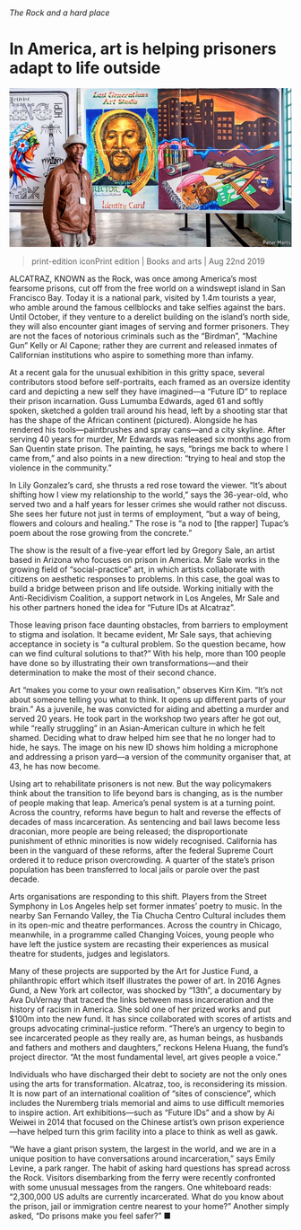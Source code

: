 ###### The Rock and a hard place

# In America, art is helping prisoners adapt to life outside 

![image](images/20190824_BKP001_0.jpg) 

> print-edition iconPrint edition | Books and arts | Aug 22nd 2019 

ALCATRAZ, KNOWN as the Rock, was once among America’s most fearsome prisons, cut off from the free world on a windswept island in San Francisco Bay. Today it is a national park, visited by 1.4m tourists a year, who amble around the famous cellblocks and take selfies against the bars. Until October, if they venture to a derelict building on the island’s north side, they will also encounter giant images of serving and former prisoners. They are not the faces of notorious criminals such as the “Birdman”, “Machine Gun” Kelly or Al Capone; rather they are current and released inmates of Californian institutions who aspire to something more than infamy. 

At a recent gala for the unusual exhibition in this gritty space, several contributors stood before self-portraits, each framed as an oversize identity card and depicting a new self they have imagined—a “Future ID” to replace their prison incarnation. Guss Lumumba Edwards, aged 61 and softly spoken, sketched a golden trail around his head, left by a shooting star that has the shape of the African continent (pictured). Alongside he has rendered his tools—paintbrushes and spray cans—and a city skyline. After serving 40 years for murder, Mr Edwards was released six months ago from San Quentin state prison. The painting, he says, “brings me back to where I came from,” and also points in a new direction: “trying to heal and stop the violence in the community.” 

In Lily Gonzalez’s card, she thrusts a red rose toward the viewer. “It’s about shifting how I view my relationship to the world,” says the 36-year-old, who served two and a half years for lesser crimes she would rather not discuss. She sees her future not just in terms of employment, “but a way of being, flowers and colours and healing.” The rose is “a nod to [the rapper] Tupac’s poem about the rose growing from the concrete.” 

The show is the result of a five-year effort led by Gregory Sale, an artist based in Arizona who focuses on prison in America. Mr Sale works in the growing field of “social-practice” art, in which artists collaborate with citizens on aesthetic responses to problems. In this case, the goal was to build a bridge between prison and life outside. Working initially with the Anti-Recidivism Coalition, a support network in Los Angeles, Mr Sale and his other partners honed the idea for “Future IDs at Alcatraz”. 

Those leaving prison face daunting obstacles, from barriers to employment to stigma and isolation. It became evident, Mr Sale says, that achieving acceptance in society is “a cultural problem. So the question became, how can we find cultural solutions to that?” With his help, more than 100 people have done so by illustrating their own transformations—and their determination to make the most of their second chance. 

Art “makes you come to your own realisation,” observes Kirn Kim. “It’s not about someone telling you what to think. It opens up different parts of your brain.” As a juvenile, he was convicted for aiding and abetting a murder and served 20 years. He took part in the workshop two years after he got out, while “really struggling” in an Asian-American culture in which he felt shamed. Deciding what to draw helped him see that he no longer had to hide, he says. The image on his new ID shows him holding a microphone and addressing a prison yard—a version of the community organiser that, at 43, he has now become. 

Using art to rehabilitate prisoners is not new. But the way policymakers think about the transition to life beyond bars is changing, as is the number of people making that leap. America’s penal system is at a turning point. Across the country, reforms have begun to halt and reverse the effects of decades of mass incarceration. As sentencing and bail laws become less draconian, more people are being released; the disproportionate punishment of ethnic minorities is now widely recognised. California has been in the vanguard of these reforms, after the federal Supreme Court ordered it to reduce prison overcrowding. A quarter of the state’s prison population has been transferred to local jails or parole over the past decade. 

Arts organisations are responding to this shift. Players from the Street Symphony in Los Angeles help set former inmates’ poetry to music. In the nearby San Fernando Valley, the Tia Chucha Centro Cultural includes them in its open-mic and theatre performances. Across the country in Chicago, meanwhile, in a programme called Changing Voices, young people who have left the justice system are recasting their experiences as musical theatre for students, judges and legislators. 

Many of these projects are supported by the Art for Justice Fund, a philanthropic effort which itself illustrates the power of art. In 2016 Agnes Gund, a New York art collector, was shocked by “13th”, a documentary by Ava DuVernay that traced the links between mass incarceration and the history of racism in America. She sold one of her prized works and put $100m into the new fund. It has since collaborated with scores of artists and groups advocating criminal-justice reform. “There’s an urgency to begin to see incarcerated people as they really are, as human beings, as husbands and fathers and mothers and daughters,” reckons Helena Huang, the fund’s project director. “At the most fundamental level, art gives people a voice.” 

Individuals who have discharged their debt to society are not the only ones using the arts for transformation. Alcatraz, too, is reconsidering its mission. It is now part of an international coalition of “sites of conscience”, which includes the Nuremberg trials memorial and aims to use difficult memories to inspire action. Art exhibitions—such as “Future IDs” and a show by Ai Weiwei in 2014 that focused on the Chinese artist’s own prison experience—have helped turn this grim facility into a place to think as well as gawk. 

“We have a giant prison system, the largest in the world, and we are in a unique position to have conversations around incarceration,” says Emily Levine, a park ranger. The habit of asking hard questions has spread across the Rock. Visitors disembarking from the ferry were recently confronted with some unusual messages from the rangers. One whiteboard reads: “2,300,000 US adults are currently incarcerated. What do you know about the prison, jail or immigration centre nearest to your home?” Another simply asked, “Do prisons make you feel safer?” ■ 

